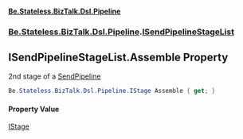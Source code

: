 #### [Be.Stateless.BizTalk.Dsl.Pipeline](README.md 'README')
### [Be.Stateless.BizTalk.Dsl.Pipeline](Be.Stateless.BizTalk.Dsl.Pipeline.md 'Be.Stateless.BizTalk.Dsl.Pipeline').[ISendPipelineStageList](ISendPipelineStageList.md 'Be.Stateless.BizTalk.Dsl.Pipeline.ISendPipelineStageList')

## ISendPipelineStageList.Assemble Property

2nd stage of a [SendPipeline](SendPipeline.md 'Be.Stateless.BizTalk.Dsl.Pipeline.SendPipeline')

```csharp
Be.Stateless.BizTalk.Dsl.Pipeline.IStage Assemble { get; }
```

#### Property Value
[IStage](IStage.md 'Be.Stateless.BizTalk.Dsl.Pipeline.IStage')